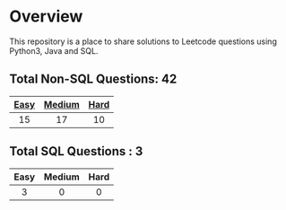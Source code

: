 # Overview

This repository is a place to share solutions to Leetcode questions using Python3, Java and SQL.


## Total Non-SQL Questions: 42

| [Easy](https://github.com/ezryn-zaharoff/leetcode-solutions/tree/master/01-easy) | [Medium](https://github.com/ezryn-zaharoff/leetcode-solutions/tree/master/02-medium) | [Hard](https://github.com/ezryn-zaharoff/leetcode-solutions/tree/master/03-hard) |
|:----:|:------:|:----:|
|  15  |   17   |  10  |


## Total SQL Questions : 3

| Easy | Medium | Hard |
|:----:|:------:|:----:|
|   3  |    0   |   0  |
